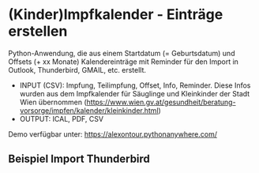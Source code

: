 # (Kinder)Impfkalender - Einträge erstellen

Python-Anwendung, die aus einem Startdatum (= Geburtsdatum) und Offsets (+ xx Monate) Kalendereinträge mit Reminder für den Import in Outlook, Thunderbird, GMAIL, etc. erstellt.

* INPUT (CSV): Impfung, Teilimpfung, Offset, Info, Reminder. Diese Infos wurden aus dem Impfkalender für Säuglinge und Kleinkinder der Stadt Wien übernommen (https://www.wien.gv.at/gesundheit/beratung-vorsorge/impfen/kalender/kleinkinder.html)
* OUTPUT: ICAL, PDF, CSV

Demo verfügbar unter: https://alexontour.pythonanywhere.com/

## Beispiel Import Thunderbird
